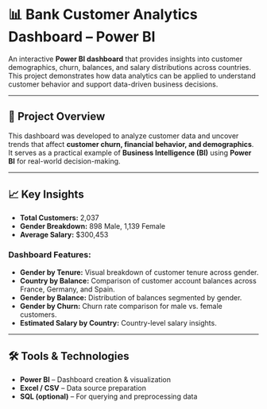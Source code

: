 # 📊 Bank Customer Analytics Dashboard – Power BI

An interactive **Power BI dashboard** that provides insights into customer demographics, churn, balances, and salary distributions across countries.  
This project demonstrates how data analytics can be applied to understand customer behavior and support data-driven business decisions.  

---

## 🚀 Project Overview
This dashboard was developed to analyze customer data and uncover trends that affect **customer churn, financial behavior, and demographics**.  
It serves as a practical example of **Business Intelligence (BI)** using **Power BI** for real-world decision-making.  

---

## 📈 Key Insights
- **Total Customers:** 2,037  
- **Gender Breakdown:** 898 Male, 1,139 Female  
- **Average Salary:** $300,453  

### Dashboard Features:
- **Gender by Tenure:** Visual breakdown of customer tenure across gender.  
- **Country by Balance:** Comparison of customer account balances across France, Germany, and Spain.  
- **Gender by Balance:** Distribution of balances segmented by gender.  
- **Gender by Churn:** Churn rate comparison for male vs. female customers.  
- **Estimated Salary by Country:** Country-level salary insights.  

---

## 🛠️ Tools & Technologies
- **Power BI** – Dashboard creation & visualization  
- **Excel / CSV** – Data source preparation  
- **SQL (optional)** – For querying and preprocessing data  
